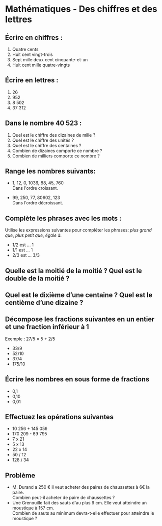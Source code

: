 # Mathématiques - Des chiffres et des lettres

## Écrire en chiffres :

1. Quatre cents
2. Huit cent vingt-trois
3. Sept mille deux cent cinquante-et-un
4. Huit cent mille quatre-vingts

## Écrire en lettres :

1. 26
2. 952
3. 8 502
4. 37 312

## Dans le nombre 40 523 :

1. Quel est le chiffre des dizaines de mille ?
2. Quel est le chiffre des unités ?
3. Quel est le chiffre des centaines ?
4. Combien de dizaines comporte ce nombre ?
5. Combien de milliers comporte ce nombre ?

## Range les nombres suivants:

- 1, 12, 0, 1036, 88, 45, 760  
  Dans l'ordre croissant.

- 99, 250, 77, 80602, 123  
  Dans l'ordre décroissant.

## Complète les phrases avec les mots :

Utilise les expressions suivantes pour compléter les phrases: _plus grand que_, _plus petit que_, _égale à_.

- 1/2 est ... 1
- 1/1 est ... 1
- 2/3 est ... 3/3

## Quelle est la moitié de la moitié ? Quel est le double de la moitié ?

## Quel est le dixième d’une centaine ? Quel est le centième d’une dizaine ?

## Décompose les fractions suivantes en un entier et une fraction inférieur à 1

Exemple :
27/5 = 5 + 2/5

- 33/9
- 52/10
- 37/4
- 175/10

## Écrire les nombres en sous forme de fractions

- 0,1
- 0,10
- 0,01

## Effectuez les opérations suivantes

- 10 256 + 145 059
- 170 209 - 69 795
- 7 x 21
- 5 x 13
- 22 x 14
- 50 / 12
- 128 / 34

## Problème

- M. Durand a 250 € il veut acheter des paires de chaussettes à 6€ la paire.  
  Combien peut-il acheter de paire de chaussettes ?
- Une Grenouille fait des sauts d'au plus 9 cm. Elle veut atteindre un moustique à 157 cm.  
  Combien de sauts au minimum devra-t-elle effectuer pour atteindre le moustique ?
